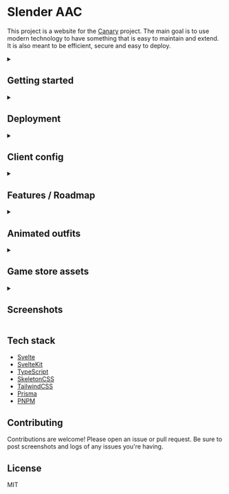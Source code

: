 # Slender AAC

This project is a website for the [Canary](https://github.com/opentibiabr/canary) project. The main goal is to use modern technology to have something that is easy to maintain and extend. It is also meant to be efficient, secure and easy to deploy.

<details>
<summary><h2>Getting started</h2></summary>

### Requirements

- [Node.js](https://nodejs.org/en/)
- [PNPM](https://pnpm.io/)
- [MySQL](https://www.mysql.com/) or [MariaDB](https://mariadb.org/)
  - Running a database compatible with `canary`

### Installation

Clone this repository and install the dependencies:

```bash
git clone https://github.com/luan/slender-aac.git
cd slender-aac
pnpm install
cp .env.dist .env
```

Edit `.env` with your server and desired settings. Then migrate the database using the command below. Note that this assumes your current database already has the `canary` schema imported.

```bash
pnpm migrate:resolve
pnpm migrate
pnpm generate
```

### Running

At this point you should be ready to run the server:

```bash
pnpm dev
```

</details>
  
<details>
<summary><h2>Deployment</h2></summary>

Deployment depends highly on your server setup. Assuming you are on a Linux dedicated server or VPS. You need the following:

- [Nginx](https://nginx.org/en/)
- [Node.js](https://nodejs.org/en/)
- [PNPM](https://pnpm.io/)

As well as a database compatible with `canary`. You can use either [MySQL](https://www.mysql.com/) or [MariaDB](https://mariadb.org/).

### Installation

```bash
sudo apt update
curl -fsSL https://deb.nodesource.com/setup_20.x | sudo -E bash - && sudo apt install -y nodejs
sudo npm install -g pnpm
sudo apt install -y nginx
```

Clone this repository and install the dependencies:

```bash
git clone https://github.com/luan/slenderaac.git
cd slenderaac
pnpm install
cp .env.dist .env
```

### Nginx

We're just using Nginx as a reverse proxy. You can use any other web server that supports reverse proxying if you'd like. The Nginx configuration is as follows (adjust port and domain as needed if you're not using the defaults):

```nginx
server {
        listen 80 default_server;
        listen [::]:80 default_server;
        server_name _;

        location / {
                   proxy_pass http://127.0.0.1:3000;
                   proxy_http_version 1.1;
                   proxy_set_header Upgrade $http_upgrade;
                   proxy_set_header Connection 'upgrade';
                   proxy_set_header Host $host;
                   proxy_cache_bypass $http_upgrade;
       }
}
```

### Building

Because we're now in a production environment, we need to build the project. This will generate the static files that will be served by the nodejs server. This is a one time step, you only need to do this again if you change /update the code.

```bash
pnpm generate
pnpm build
```

### Migrating the database

At this point you should be ready to migrate the database. This will create the necessary tables and columns. Note that this assumes your current database already has the `canary` schema imported.

```bash
pnpm migrate:resolve
pnpm migrate
```

### Running

Finally, we need to run the server, this will run on port 3000 by defaul, which is what we configured Nginx to proxy to.

```bash
node -r dotenv/config build
```

</details>
  
<details>
<summary><h2>Client config</h2></summary>

Using your favorite method to edit the client (see [this tutorial](https://docs.opentibiabr.com/others/tutorials/infrastructure#client-with-notepad++-1) for help). Set the login webservice url to http://localhost:5183/api/login (or your appropraite server URL). This will make the client use the AAC to login.

</details>

<details>
  <summary><h2>Features / Roadmap</h2>
</summary>

### Website

- [x] Account management
- [x] Account recovery
- [x] Character management
- [x] Character search
- [x] Highscores
- [x] News
- [x] Static pages
- [x] Coin shop
- [x] I18n (currently only English)
- [x] Animated outfits
- [x] Boosted creature / boss
- [x] Server status
- [x] Who's online
- [x] Themable
- [x] Dark mode
- [x] Responsive design
- [x] Mobile friendly
- [x] Highly secure bcrypt based password hashing
- [x] Account verification
- [x] Two factor auth
- [x] Guild management
- [ ] Character inventory
- [ ] Server save countdown
- [ ] Guild wars
- [ ] Multi-world
- [ ] Char bazaar
- [ ] Houses
- [ ] Recent deaths
- [ ] Kill statistics
- [ ] Power gamers
- [ ] World map

### Admin panel

- [x] News management ([markdoc](https://markdoc.dev))
- [x] Static pages management ([markdoc](https://markdoc.dev))
- [x] Easily create first admin account (`AUTO_ADMIN_EMAIL`)
- [ ] Account management
- [ ] Character management
- [ ] Guild management
- [ ] House management
- [ ] Server management
- [ ] Server logs
- [ ] Server configuration
- [ ] Guided installer

### API

- [x] Login
- [x] Login via expiring session for increased security
- [x] Boosted creature / boss
- [x] Online counts
- [ ] Compendium API
- [ ] Events API
- [ ] Other APIs (for discord integration, etc)

</details>
  
<details>
<summary><h2>Animated outfits</h2></summary>

You'll need to download the spritesheet from [here](https://docs.opentibiabr.com/others/downloads/website-applications/applications#animated-items-and-outfits) and place it in `outfits_anim`. These assets are not included in the repository because they can cause the repo to bloat, and are also not release under the same license as the code.

</details>

<details>
<summary><h2>Game store assets</h2></summary>

Anything you put into the `static` folder in this repo will be served by the server. This is useful for storing assets for the game store. For example, you can put a `static/images/store` folder and then reference the images in the store using `/images/store/my-image.png`. For instance, you can use the store assets made available in the [canary docs](https://docs.opentibiabr.com/others/downloads/website-applications/applications#store-for-client-13)

</details>
  
<details>
<summary><h2>Screenshots</h2></summary>

### Homepage (as admin)

<img width="1210" alt="image" src="https://github.com/luan/slenderaac/assets/223760/1c5c7a62-6f1e-4405-87f3-25b546a78e41">

### Login page after registration

<img width="1194" alt="image" src="https://github.com/luan/slenderaac/assets/223760/5befad19-f367-4df4-86f9-f602bcd34340">

### Account page (unverified)

<img width="1183" alt="image" src="https://github.com/luan/slenderaac/assets/223760/7213755e-2672-4d77-aa9f-2a775fb668f5">

### Verification email

<img width="571" alt="image" src="https://github.com/luan/slenderaac/assets/223760/3ecbdc70-886f-45aa-843b-d992f6d838a8">

### Static page

<img width="1188" alt="image" src="https://github.com/luan/slenderaac/assets/223760/bd4ca3b6-a282-47f5-892b-31de7a5cad17">

### Shop 1

![Slender](https://github.com/luan/slenderaac/assets/223760/6d8c6d49-2eda-474b-8d43-b7313fae2a4b)

### Shop 2

![Slender (1)](https://github.com/luan/slenderaac/assets/223760/35a4a106-45fd-4093-8e20-ca37a9297d5f)

### Shop (video)

https://github.com/luan/slenderaac/assets/223760/1b88dae4-dcbf-401e-a46e-64655e094cc1

### Highscores

![Slender | Highscores](https://github.com/luan/slenderaac/assets/223760/cb7dd1b7-be1d-40f9-9272-5329213b20e2)

### Character search

https://github.com/luan/slenderaac/assets/223760/a2cb7aad-a3df-46a2-b284-1f38a910fcbf

### Guilds

![Slender | Guilds (1)](https://github.com/luan/slenderaac/assets/223760/b8f5e2ea-d04f-4fb8-87a7-fa7a0fe06476)
![Slender](https://github.com/luan/slenderaac/assets/223760/04958dcf-931b-46c3-80de-f7c71f005b94)
![Slender (2)](https://github.com/luan/slenderaac/assets/223760/a6ccf9d9-9802-4a67-bf77-125af02a7672)
![Capture-2023-06-16-195438](https://github.com/luan/slenderaac/assets/223760/a38c60de-9f33-4005-b278-1e0552c53b14)
![Capture-2023-06-16-195453](https://github.com/luan/slenderaac/assets/223760/06271632-6f46-4aef-b87e-e9e912af7138)
![Capture-2023-06-16-195510](https://github.com/luan/slenderaac/assets/223760/353eea86-56a1-4c83-b1c7-8fec38dec0d9)
![Slender (3)](https://github.com/luan/slenderaac/assets/223760/520fd041-12b8-4d63-bfad-547450e73bc3)
![Capture-2023-06-16-195556](https://github.com/luan/slenderaac/assets/223760/b71aeb1d-ccbd-4324-87e9-97ed95e8379f)



</details>

## Tech stack

- [Svelte](https://svelte.dev/)
- [SvelteKit](https://kit.svelte.dev/)
- [TypeScript](https://www.typescriptlang.org/)
- [SkeletonCSS](https://skeleton.dev)
- [TailwindCSS](https://tailwindcss.com/)
- [Prisma](https://www.prisma.io/)
- [PNPM](https://pnpm.io/)

## Contributing

Contributions are welcome! Please open an issue or pull request. Be sure to post screenshots and logs of any issues you're having.

## License

MIT
